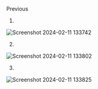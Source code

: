 Previous

1.
![Screenshot 2024-02-11 133742](https://github.com/007keshav/coffee-shop/assets/73631224/1a01cb31-0a64-4237-b9c7-7ef12648eb50)

2.

![Screenshot 2024-02-11 133802](https://github.com/007keshav/coffee-shop/assets/73631224/81e89667-324b-49fd-a096-02a4b7d3ed9b)

3.
![Screenshot 2024-02-11 133825](https://github.com/007keshav/coffee-shop/assets/73631224/b0db2192-731f-40a5-b57b-99cb761ed409)
